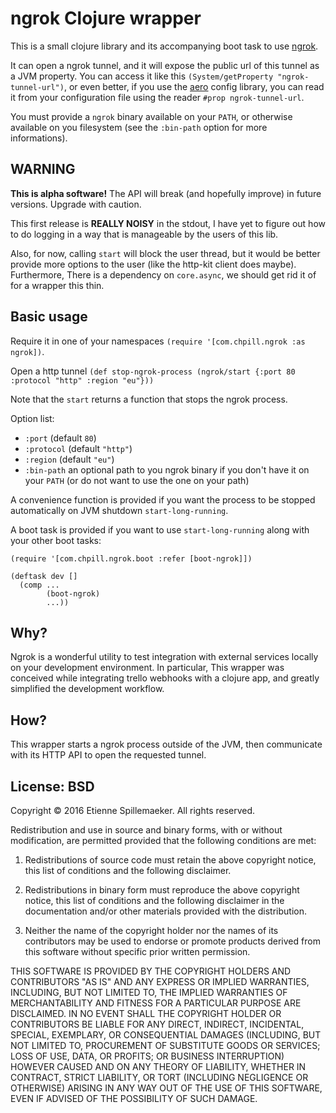# ngrok Clojure wrapper

This is a small clojure library and its accompanying boot task to use [ngrok](https://ngrok.io).

It can open a ngrok tunnel, and it will expose the public url of this tunnel as
a JVM property. You can access it like this `(System/getProperty
"ngrok-tunnel-url")`, or even better, if you use
the [aero](https://github.com/juxt/aero) config library, you can read it from
your configuration file using the reader `#prop ngrok-tunnel-url`.

You must provide a `ngrok` binary available on your `PATH`, or otherwise
available on you filesystem (see the `:bin-path` option for more informations).

## WARNING

**This is alpha software!** The API will break (and hopefully improve) in future
versions. Upgrade with caution.

This first release is **REALLY NOISY** in the stdout, I have yet to figure out how
to do logging in a way that is manageable by the users of this lib.

Also, for now, calling `start` will block the user thread, but it would be
better provide more options to the user (like the http-kit client does maybe).
Furthermore, There is a dependency on `core.async`, we should get rid it of for
a wrapper this thin.

## Basic usage

Require it in one of your namespaces `(require '[com.chpill.ngrok :as ngrok])`.

Open a http tunnel `(def stop-ngrok-process (ngrok/start {:port 80 :protocol
"http" :region "eu"}))`

Note that the `start` returns a function that stops the ngrok process.

Option list:

* `:port` (default `80`)
* `:protocol` (default `"http"`)
* `:region` (default `"eu"`)
* `:bin-path` an optional path to you ngrok binary if you don't have it on your
  `PATH` (or do not want to use the one on your path)

A convenience function is provided if you want the process to be stopped
automatically on JVM shutdown `start-long-running`.

A boot task is provided if you want to use `start-long-running` along with your
other boot tasks:

```
(require '[com.chpill.ngrok.boot :refer [boot-ngrok]])

(deftask dev []
  (comp ...
        (boot-ngrok)
        ...))

```

## Why?

Ngrok is a wonderful utility to test integration with external services locally
on your development environment. In particular, This wrapper was conceived while
integrating trello webhooks with a clojure app, and greatly simplified the
development workflow.

## How?

This wrapper starts a ngrok process outside of the JVM, then communicate with
its HTTP API to open the requested tunnel.

## License: BSD

Copyright © 2016 Etienne Spillemaeker. All rights reserved.

Redistribution and use in source and binary forms, with or without modification, are permitted provided that the following conditions are met:

1. Redistributions of source code must retain the above copyright notice, this list of conditions and the following disclaimer.

2. Redistributions in binary form must reproduce the above copyright notice, this list of conditions and the following disclaimer in the documentation and/or other materials provided with the distribution.

3. Neither the name of the copyright holder nor the names of its contributors may be used to endorse or promote products derived from this software without specific prior written permission.

THIS SOFTWARE IS PROVIDED BY THE COPYRIGHT HOLDERS AND CONTRIBUTORS "AS IS" AND ANY EXPRESS OR IMPLIED WARRANTIES, INCLUDING, BUT NOT LIMITED TO, THE IMPLIED WARRANTIES OF MERCHANTABILITY AND FITNESS FOR A PARTICULAR PURPOSE ARE DISCLAIMED. IN NO EVENT SHALL THE COPYRIGHT HOLDER OR CONTRIBUTORS BE LIABLE FOR ANY DIRECT, INDIRECT, INCIDENTAL, SPECIAL, EXEMPLARY, OR CONSEQUENTIAL DAMAGES (INCLUDING, BUT NOT LIMITED TO, PROCUREMENT OF SUBSTITUTE GOODS OR SERVICES; LOSS OF USE, DATA, OR PROFITS; OR BUSINESS INTERRUPTION) HOWEVER CAUSED AND ON ANY THEORY OF LIABILITY, WHETHER IN CONTRACT, STRICT LIABILITY, OR TORT (INCLUDING NEGLIGENCE OR OTHERWISE) ARISING IN ANY WAY OUT OF THE USE OF THIS SOFTWARE, EVEN IF ADVISED OF THE POSSIBILITY OF SUCH DAMAGE.
